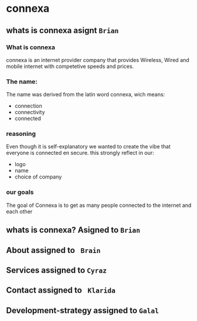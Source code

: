 # connexa
## whats is connexa asignt `Brian` 
### What is connexa
connexa is an internet provider company that provides Wireless, Wired and mobile internet with competetive speeds and prices.
### The name:
The name was derived from the latin word connexa, wich means:
- connection
- connectivity
- connected
### reasoning
Even though it is self-explanatory we wanted to create the vibe that everyone is connected en secure.
this strongly reflect in our:
- logo
- name
- choice of company 
### our goals
The goal of Connexa is to get as many people connected to the internet and each other
## whats is connexa? Asigned to `Brian` 








## About assigned to ` Brain`



## Services assigned to `Cyraz`

## Contact assigned to ` Klarida`


## Development-strategy  assigned to `Galal`
